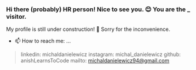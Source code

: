 ### Hi there (probably) HR person! Nice to see you. 😊 You are the _ visitor.
My profile is still under construction! 🔧
Sorry for the inconvenience.

- 📫 How to reach me: ...

> linkedin: michaldanielewicz
> instagram: michal_danielewicz
> github: anishLearnsToCode
> mailto: michaldanielewicz94@gmail.com

